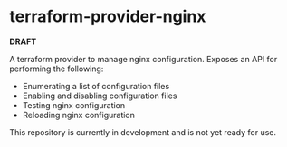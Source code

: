 # terraform-provider-nginx

**DRAFT**

A terraform provider to manage nginx configuration. Exposes an API for performing the following:

  * Enumerating a list of configuration files
  * Enabling and disabling configuration files
  * Testing nginx configuration
  * Reloading nginx configuration

This repository is currently in development and is not yet ready for use.

